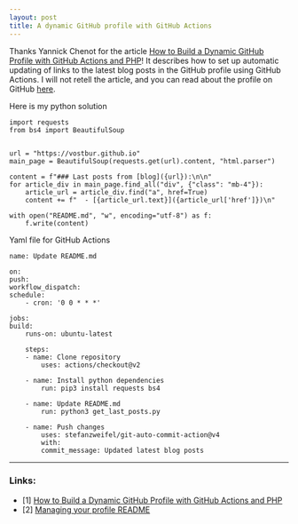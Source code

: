 ```yaml
---
layout: post
title: A dynamic GitHub profile with GitHub Actions
---
```


Thanks Yannick Chenot for the article [How to Build a Dynamic GitHub Profile with GitHub Actions and PHP](https://hackernoon.com/how-to-build-a-dynamic-github-profile-with-github-actions-and-php-h5g34cr)! It describes how to set up automatic updating of links to the latest blog posts in the GitHub profile using GitHub Actions. I will not retell the article, and you can read about the profile on GitHub [here]((https://docs.github.com/en/github/setting-up-and-managing-your-github-profile/customizing-your-profile/managing-your-profile-readme?ref=hackernoon.com)).

Here is my python solution

    import requests
    from bs4 import BeautifulSoup


    url = "https://vostbur.github.io"
    main_page = BeautifulSoup(requests.get(url).content, "html.parser")

    content = f"### Last posts from [blog]({url}):\n\n"
    for article_div in main_page.find_all("div", {"class": "mb-4"}):
        article_url = article_div.find("a", href=True)
        content += f"  - [{article_url.text}]({article_url['href']})\n"

    with open("README.md", "w", encoding="utf-8") as f:
        f.write(content)

Yaml file for GitHub Actions

    name: Update README.md

    on:
    push:
    workflow_dispatch:
    schedule:
        - cron: '0 0 * * *'

    jobs:
    build:
        runs-on: ubuntu-latest

        steps:
        - name: Clone repository
            uses: actions/checkout@v2
        
        - name: Install python dependencies
            run: pip3 install requests bs4

        - name: Update README.md
            run: python3 get_last_posts.py

        - name: Push changes
            uses: stefanzweifel/git-auto-commit-action@v4
            with:
            commit_message: Updated latest blog posts

----
### Links:

- [1] [How to Build a Dynamic GitHub Profile with GitHub Actions and PHP](https://hackernoon.com/how-to-build-a-dynamic-github-profile-with-github-actions-and-php-h5g34cr)
- [2] [Managing your profile README](https://docs.github.com/en/github/setting-up-and-managing-your-github-profile/customizing-your-profile/managing-your-profile-readme?ref=hackernoon.com)
